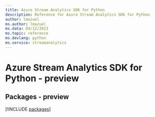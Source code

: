```yaml
---
title: Azure Stream Analytics SDK for Python
description: Reference for Azure Stream Analytics SDK for Python
author: lmazuel
ms.author: lmazuel
ms.data: 04/12/2023
ms.topic: reference
ms.devlang: python
ms.service: streamanalytics
---
```

# Azure Stream Analytics SDK for Python - preview
## Packages - preview
[!INCLUDE [packages](stream-analytics-index.md)]